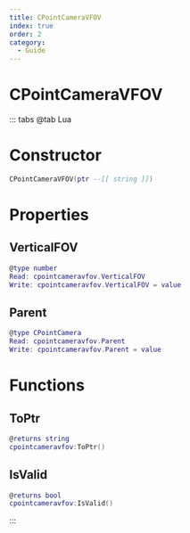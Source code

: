 ```yaml
---
title: CPointCameraVFOV
index: true
order: 2
category:
  - Guide
---
```


# CPointCameraVFOV

::: tabs
@tab Lua
# Constructor
```lua
CPointCameraVFOV(ptr --[[ string ]])
```
# Properties
## VerticalFOV 
```lua
@type number
Read: cpointcameravfov.VerticalFOV
Write: cpointcameravfov.VerticalFOV = value
```
## Parent 
```lua
@type CPointCamera
Read: cpointcameravfov.Parent
Write: cpointcameravfov.Parent = value
```
# Functions
## ToPtr
```lua
@returns string
cpointcameravfov:ToPtr()
```
## IsValid
```lua
@returns bool
cpointcameravfov:IsValid()
```

:::